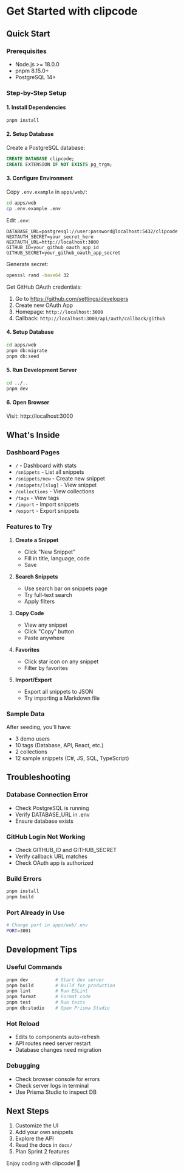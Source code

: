 # Get Started with clipcode

## Quick Start

### Prerequisites
- Node.js >= 18.0.0
- pnpm 8.15.0+
- PostgreSQL 14+

### Step-by-Step Setup

#### 1. Install Dependencies
```bash
pnpm install
```

#### 2. Setup Database
Create a PostgreSQL database:
```sql
CREATE DATABASE clipcode;
CREATE EXTENSION IF NOT EXISTS pg_trgm;
```

#### 3. Configure Environment
Copy `.env.example` in `apps/web/`:
```bash
cd apps/web
cp .env.example .env
```

Edit `.env`:
```env
DATABASE_URL=postgresql://user:password@localhost:5432/clipcode
NEXTAUTH_SECRET=your_secret_here
NEXTAUTH_URL=http://localhost:3000
GITHUB_ID=your_github_oauth_app_id
GITHUB_SECRET=your_github_oauth_app_secret
```

Generate secret:
```bash
openssl rand -base64 32
```

Get GitHub OAuth credentials:
1. Go to https://github.com/settings/developers
2. Create new OAuth App
3. Homepage: `http://localhost:3000`
4. Callback: `http://localhost:3000/api/auth/callback/github`

#### 4. Setup Database
```bash
cd apps/web
pnpm db:migrate
pnpm db:seed
```

#### 5. Run Development Server
```bash
cd ../..
pnpm dev
```

#### 6. Open Browser
Visit: http://localhost:3000

## What's Inside

### Dashboard Pages
- `/` - Dashboard with stats
- `/snippets` - List all snippets
- `/snippets/new` - Create new snippet
- `/snippets/[slug]` - View snippet
- `/collections` - View collections
- `/tags` - View tags
- `/import` - Import snippets
- `/export` - Export snippets

### Features to Try

1. **Create a Snippet**
   - Click "New Snippet"
   - Fill in title, language, code
   - Save

2. **Search Snippets**
   - Use search bar on snippets page
   - Try full-text search
   - Apply filters

3. **Copy Code**
   - View any snippet
   - Click "Copy" button
   - Paste anywhere

4. **Favorites**
   - Click star icon on any snippet
   - Filter by favorites

5. **Import/Export**
   - Export all snippets to JSON
   - Try importing a Markdown file

### Sample Data

After seeding, you'll have:
- 3 demo users
- 10 tags (Database, API, React, etc.)
- 2 collections
- 12 sample snippets (C#, JS, SQL, TypeScript)

## Troubleshooting

### Database Connection Error
- Check PostgreSQL is running
- Verify DATABASE_URL in .env
- Ensure database exists

### GitHub Login Not Working
- Check GITHUB_ID and GITHUB_SECRET
- Verify callback URL matches
- Check OAuth app is authorized

### Build Errors
```bash
pnpm install
pnpm build
```

### Port Already in Use
```bash
# Change port in apps/web/.env
PORT=3001
```

## Development Tips

### Useful Commands
```bash
pnpm dev          # Start dev server
pnpm build        # Build for production
pnpm lint         # Run ESLint
pnpm format       # Format code
pnpm test         # Run tests
pnpm db:studio    # Open Prisma Studio
```

### Hot Reload
- Edits to components auto-refresh
- API routes need server restart
- Database changes need migration

### Debugging
- Check browser console for errors
- Check server logs in terminal
- Use Prisma Studio to inspect DB

## Next Steps

1. Customize the UI
2. Add your own snippets
3. Explore the API
4. Read the docs in `docs/`
5. Plan Sprint 2 features

Enjoy coding with clipcode! 🚀


